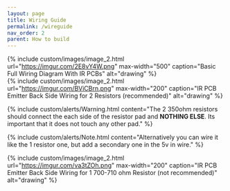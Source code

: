 ```yaml
---
layout: page
title: Wiring Guide
permalink: /wireguide
nav_order: 2
parent: How to build
---
```


{% include custom/images/image_2.html url="https://imgur.com/2E8vY4W.png" max-width="500" caption="Basic Full Wiring Diagram With IR PCBs" alt="drawing" %}
<br>
{% include custom/images/image_2.html url="https://imgur.com/BViCBrn.png" max-width="200" caption="IR PCB Emitter Back Side Wiring for 2 Resistors (recommended)" alt="drawing" %}
<br>

{% include custom/alerts/Warning.html content="The 2 350ohm resistors should connect the each side of the resistor pad and <b>NOTHING ELSE</b>. Its important that it does not touch any other pad." %}
<br>

{% include custom/alerts/Note.html content="Alternatively you can wire it like the 1 resistor one, but add a secondary one in the 5v in wire." %}
<br>

{% include custom/images/image_2.html url="https://imgur.com/va3tZOh.png" max-width="200" caption="IR PCB Emitter Back Side Wiring for 1 700-710 ohm Resistor (not recommended)" alt="drawing" %}
<br>
